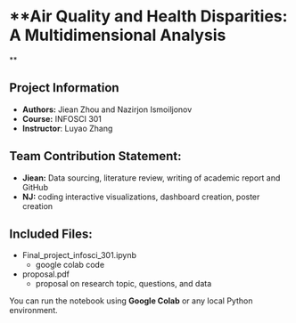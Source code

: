 # **Air Quality and Health Disparities: A Multidimensional Analysis
**
## Project Information

- **Authors:** Jiean Zhou and Nazirjon Ismoiljonov
- **Course:** INFOSCI 301
- **Instructor**: Luyao Zhang

## Team Contribution Statement:
- **Jiean:** Data sourcing, literature review, writing of academic report and GitHub
- **NJ:** coding interactive visualizations, dashboard creation, poster creation

## Included Files:
- Final_project_infosci_301.ipynb
   - google colab code 
- proposal.pdf
   - proposal on research topic, questions, and data
  


You can run the notebook using **Google Colab** or any local Python environment.

